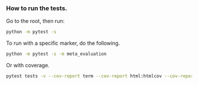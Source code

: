 ### How to run the tests.

Go to the root, then run:

```bash
python -m pytest -s
```

To run with a specific marker, do the following.

```bash
python -m pytest -s -m meta_evaluation
```

Or with coverage.
```bash
pytest tests -v --cov-report term --cov-report html:htmlcov --cov-report xml --cov=metaquantus
```